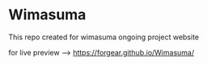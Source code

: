 # Wimasuma

This repo created for wimasuma ongoing project website

for live preview --> https://forgear.github.io/Wimasuma/
